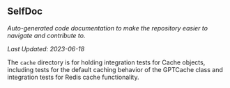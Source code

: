 <!--- START SELFDOC --->
## SelfDoc
_Auto-generated code documentation to make the repository easier to navigate and contribute to._

_Last Updated: 2023-06-18_

The `cache` directory is for holding integration tests for Cache objects, including tests for the default caching behavior of the GPTCache class and integration tests for Redis cache functionality.

<!--- END SELFDOC --->